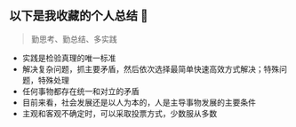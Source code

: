 ## 以下是我收藏的个人总结  👋

 > 勤思考、勤总结、多实践

- 实践是检验真理的唯一标准
- 解决复杂问题，抓主要矛盾，然后依次选择最简单快速高效方式解决；特殊问题，特殊处理
- 任何事物都存在统一和对立的矛盾
- 目前来看，社会发展还是以人为本的，人是主导事物发展的主要条件
- 主观和客观不确定时，可以采取投票方式，少数服从多数

